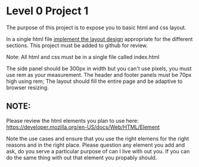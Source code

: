 # Level 0 Project 1
The purpose of this project is to expose you to basic html and css layout.

In a single html file [implement the layout design](https://github.com/pragmaproducts/Training/blob/master/Images/project0.png) appropriate for the different sections.
This project must be added to github for review.

Note: All html and css must be in a single file called index.html

The side panel should be 300px in width but you can't use pixels, you must use rem as your measurement.
The header and footer panels must be 70px high using rem;
The layout should fill the entire page and be adaptive to browser resizing.

## NOTE:
Please review the html elements you plan to use here:  
https://developer.mozilla.org/en-US/docs/Web/HTML/Element

Note the use cases and ensure that you use the right elemens for the right reasons and in the right place. Please question any element you add and ask, do you serve a particular purpose of can I live with out you. If you can do the same thing with out that element you propably should.
